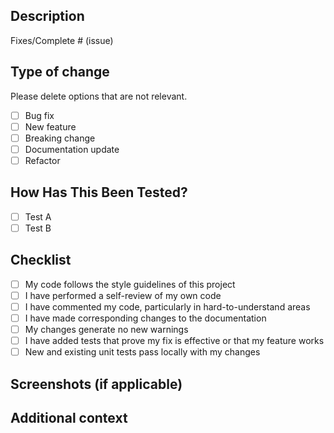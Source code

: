 ## Description

<!-- Please include a summary of the change and which issue is fixed. Also include relevant motivation and context. List any dependencies that are required for this change. -->

Fixes/Complete # (issue)

## Type of change

Please delete options that are not relevant.

- [ ] Bug fix
- [ ] New feature
- [ ] Breaking change
- [ ] Documentation update
- [ ] Refactor

## How Has This Been Tested?

<!-- Please describe the tests that you ran to verify your changes. Provide instructions so we can reproduce. -->

- [ ] Test A
- [ ] Test B

## Checklist

- [ ] My code follows the style guidelines of this project
- [ ] I have performed a self-review of my own code
- [ ] I have commented my code, particularly in hard-to-understand areas
- [ ] I have made corresponding changes to the documentation
- [ ] My changes generate no new warnings
- [ ] I have added tests that prove my fix is effective or that my feature works
- [ ] New and existing unit tests pass locally with my changes

## Screenshots (if applicable)

<!-- Please add any screenshots or gifs to help reviewers understand your changes. -->

## Additional context

<!-- Add any other context about the pull request here. -->
